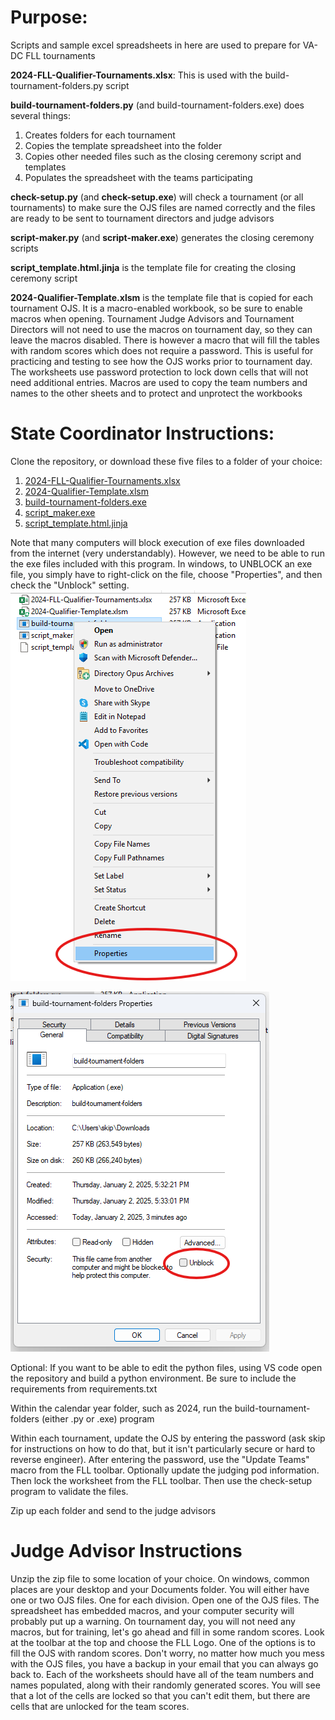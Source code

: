 # Purpose:
Scripts and sample excel spreadsheets in here are used to prepare for VA-DC FLL tournaments

**2024-FLL-Qualifier-Tournaments.xlsx**: This is used with the build-tournament-folders.py script

**build-tournament-folders.py** (and build-tournament-folders.exe) does several things:
1. Creates folders for each tournament
2. Copies the template spreadsheet into the folder
3. Copies other needed files such as the closing ceremony script and templates
4. Populates the spreadsheet with the teams participating

**check-setup.py** (and **check-setup.exe**) will check a tournament (or all tournaments) to make sure the OJS files are named correctly and the files are ready to be sent to tournament directors and judge advisors

**script-maker.py** (and **script-maker.exe**) generates the closing ceremony scripts

**script_template.html.jinja** is the template file for creating the closing ceremony script

**2024-Qualifier-Template.xlsm** is the template file that is copied for each tournament OJS. It is a macro-enabled workbook, so be sure to enable macros when opening. Tournament Judge Advisors and Tournament Directors will not need to use the macros on tournament day, so they can leave the macros disabled. There is however a macro that will fill the tables with random scores which does not require a password. This is useful for practicing and testing to see how the OJS works prior to tournament day. The worksheets use password protection to lock down cells that will not need additional entries.
Macros are used to copy the team numbers and names to the other sheets and to protect and unprotect the workbooks

# State Coordinator Instructions:
Clone the repository, or download these five files to a folder of your choice:
1. [2024-FLL-Qualifier-Tournaments.xlsx](2024/2024-FLL-Qualifier-Tournaments.xlsx)
2. [2024-Qualifier-Template.xlsm](2024/2024-Qualifier-Template.xlsm)
3. [build-tournament-folders.exe](2024/build-tournament-folders.exe)
4. [script_maker.exe](2024/script_maker.exe)
5. [script_template.html.jinja](2024/script_template.html.jinja)

Note that many computers will block execution of exe files downloaded from the internet (very understandably). However, we need to be able to run the exe files included with this program. In windows, to UNBLOCK an exe file, you simply have to right-click on the file, choose "Properties", and then check the "Unblock" setting.
![alt text](images/properties1.png)

![alt text](images/properties2.png)

Optional: If you want to be able to edit the python files, using VS code open the repository and build a python environment. Be sure to include the requirements from requirements.txt

Within the calendar year folder, such as 2024, run the build-tournament-folders (either .py or .exe) program

Within each tournament, update the OJS by entering the password (ask skip for instructions on how to do that, but it isn't particularly secure or hard to reverse engineer). After entering the password, use the "Update Teams" macro from the FLL toolbar. Optionally update the judging pod information. Then lock the worksheet from the FLL toolbar. Then use the check-setup program to validate the files.

Zip up each folder and send to the judge advisors

# Judge Advisor Instructions
Unzip the zip file to some location of your choice. On windows, common places are your desktop and your Documents folder.
You will either have one or two OJS files. One for each division. Open one of the OJS files. The spreadsheet has embedded macros, and your computer security will probably put up a warning. On tournament day, you will not need any macros, but for training, let's go ahead and fill in some random scores. Look at the toolbar at the top and choose the FLL Logo. One of the options is to fill the OJS with random scores. Don't worry, no matter how much you mess with the OJS files, you have a backup in your email that you can always go back to. Each of the worksheets should have all of the team numbers and names populated, along with their randomly generated scores. You will see that a lot of the cells are locked so that you can't edit them, but there are cells that are unlocked for the team scores.
